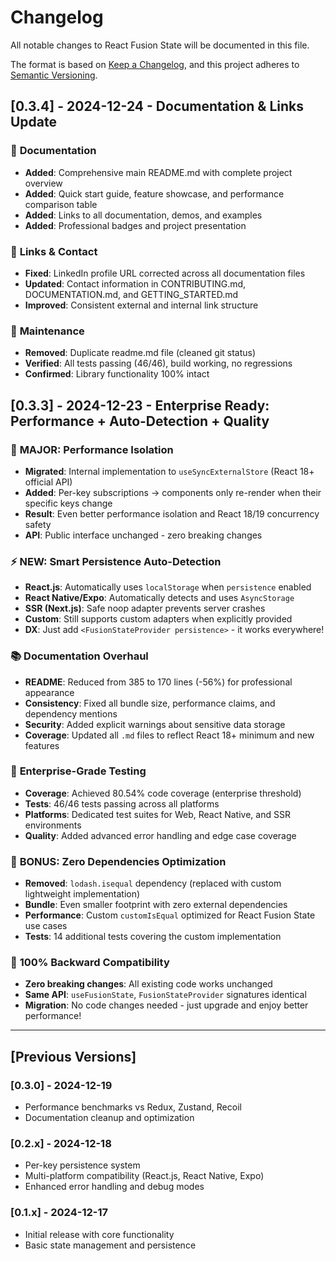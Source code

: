 # Changelog

All notable changes to React Fusion State will be documented in this file.

The format is based on [Keep a Changelog](https://keepachangelog.com/en/1.0.0/),
and this project adheres to [Semantic Versioning](https://semver.org/spec/v2.0.0.html).

## [0.3.4] - 2024-12-24 - Documentation & Links Update

### 📝 **Documentation**
- **Added**: Comprehensive main README.md with complete project overview
- **Added**: Quick start guide, feature showcase, and performance comparison table
- **Added**: Links to all documentation, demos, and examples
- **Added**: Professional badges and project presentation

### 🔗 **Links & Contact**
- **Fixed**: LinkedIn profile URL corrected across all documentation files
- **Updated**: Contact information in CONTRIBUTING.md, DOCUMENTATION.md, and GETTING_STARTED.md
- **Improved**: Consistent external and internal link structure

### 🧹 **Maintenance**
- **Removed**: Duplicate readme.md file (cleaned git status)
- **Verified**: All tests passing (46/46), build working, no regressions
- **Confirmed**: Library functionality 100% intact

## [0.3.3] - 2024-12-23 - Enterprise Ready: Performance + Auto-Detection + Quality

### 🚀 **MAJOR: Performance Isolation**
- **Migrated**: Internal implementation to `useSyncExternalStore` (React 18+ official API)
- **Added**: Per-key subscriptions → components only re-render when their specific keys change
- **Result**: Even better performance isolation and React 18/19 concurrency safety
- **API**: Public interface unchanged - zero breaking changes

### ⚡ **NEW: Smart Persistence Auto-Detection**
- **React.js**: Automatically uses `localStorage` when `persistence` enabled
- **React Native/Expo**: Automatically detects and uses `AsyncStorage` 
- **SSR (Next.js)**: Safe noop adapter prevents server crashes
- **Custom**: Still supports custom adapters when explicitly provided
- **DX**: Just add `<FusionStateProvider persistence>` - it works everywhere!

### 📚 **Documentation Overhaul**
- **README**: Reduced from 385 to 170 lines (-56%) for professional appearance
- **Consistency**: Fixed all bundle size, performance claims, and dependency mentions
- **Security**: Added explicit warnings about sensitive data storage
- **Coverage**: Updated all `.md` files to reflect React 18+ minimum and new features

### 🧪 **Enterprise-Grade Testing**
- **Coverage**: Achieved 80.54% code coverage (enterprise threshold)
- **Tests**: 46/46 tests passing across all platforms
- **Platforms**: Dedicated test suites for Web, React Native, and SSR environments
- **Quality**: Added advanced error handling and edge case coverage

### 🎯 **BONUS: Zero Dependencies Optimization**
- **Removed**: `lodash.isequal` dependency (replaced with custom lightweight implementation)
- **Bundle**: Even smaller footprint with zero external dependencies
- **Performance**: Custom `customIsEqual` optimized for React Fusion State use cases
- **Tests**: 14 additional tests covering the custom implementation

### 🔄 **100% Backward Compatibility**
- **Zero breaking changes**: All existing code works unchanged
- **Same API**: `useFusionState`, `FusionStateProvider` signatures identical
- **Migration**: No code changes needed - just upgrade and enjoy better performance!

---

## [Previous Versions]

### [0.3.0] - 2024-12-19
- Performance benchmarks vs Redux, Zustand, Recoil
- Documentation cleanup and optimization

### [0.2.x] - 2024-12-18
- Per-key persistence system
- Multi-platform compatibility (React.js, React Native, Expo)
- Enhanced error handling and debug modes

### [0.1.x] - 2024-12-17
- Initial release with core functionality
- Basic state management and persistence